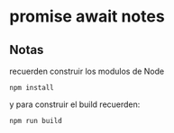 # promise await notes
## Notas
recuerden construir los modulos de Node
```
npm install
```
y para construir el build recuerden:
```
npm run build
```
